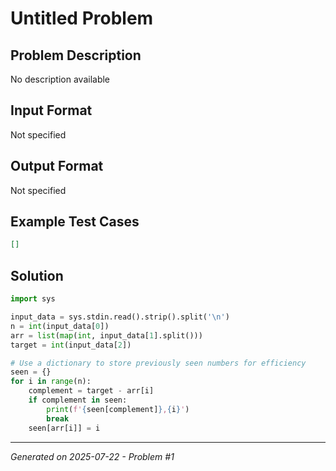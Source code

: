 # Untitled Problem

## Problem Description
No description available

## Input Format
Not specified

## Output Format
Not specified

## Example Test Cases
```json
[]
```

## Solution
```python
import sys

input_data = sys.stdin.read().strip().split('\n')
n = int(input_data[0])
arr = list(map(int, input_data[1].split()))
target = int(input_data[2])

# Use a dictionary to store previously seen numbers for efficiency
seen = {}
for i in range(n):
    complement = target - arr[i]
    if complement in seen:
        print(f'{seen[complement]},{i}')
        break
    seen[arr[i]] = i
```

---
*Generated on 2025-07-22 - Problem #1*